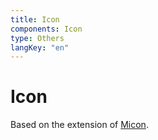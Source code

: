 ```yaml
---
title: Icon
components: Icon
type: Others
langKey: "en"
---
```


# Icon

Based on the extension of [Micon](https://github.com/xtoolkit/Micon).

<IconTemplate />
